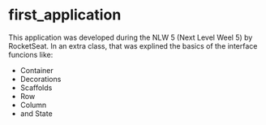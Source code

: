 # first_application

This application was developed during the NLW 5 (Next Level Weel 5) by RocketSeat.
In an extra class, that was explined the basics of the interface funcions like:

- Container
- Decorations
- Scaffolds
- Row
- Column
- and State
